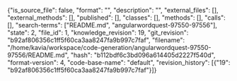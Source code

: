 {"is_source_file": false, "format": "", "description": "", "external_files": [], "external_methods": [], "published": [], "classes": [], "methods": [], "calls": [], "search-terms": ["README.md", "angularwordquest-97550-97556"], "state": 2, "file_id": 1, "knowledge_revision": 19, "git_revision": "b92af806356c1ff5f60ca3aa8247fa9b997c7faf", "filename": "/home/kavia/workspace/code-generation/angularwordquest-97550-97556/README.md", "hash": "b112bdf6c3bd096a614405d2227f540d", "format-version": 4, "code-base-name": "default", "revision_history": [{"19": "b92af806356c1ff5f60ca3aa8247fa9b997c7faf"}]}